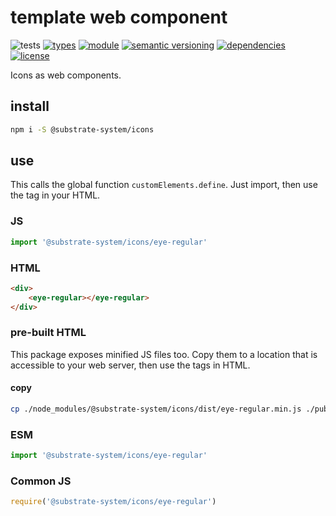 # template web component
![tests](https://github.com/substrate-system/icons/actions/workflows/nodejs.yml/badge.svg)
[![types](https://img.shields.io/npm/types/@substrate-system/icons?style=flat-square)](README.md)
[![module](https://img.shields.io/badge/module-ESM%2FCJS-blue?style=flat-square)](README.md)
[![semantic versioning](https://img.shields.io/badge/semver-2.0.0-blue?logo=semver&style=flat-square)](https://semver.org/)
[![dependencies](https://img.shields.io/badge/dependencies-zero-brightgreen.svg?style=flat-square)](package.json)
[![license](https://img.shields.io/badge/license-MIT-brightgreen.svg?style=flat-square)](LICENSE)

Icons as web components.

## install

```sh
npm i -S @substrate-system/icons
```

## use
This calls the global function `customElements.define`. Just import, then use
the tag in your HTML.

### JS
```js
import '@substrate-system/icons/eye-regular'
```

### HTML
```html
<div>
    <eye-regular></eye-regular>
</div>
```

### pre-built HTML
This package exposes minified JS files too. Copy them to a location that is
accessible to your web server, then use the tags in HTML.

#### copy
```sh
cp ./node_modules/@substrate-system/icons/dist/eye-regular.min.js ./public/eye-regular.js
```

### ESM
```js
import '@substrate-system/icons/eye-regular'
```

### Common JS
```js
require('@substrate-system/icons/eye-regular')
```
